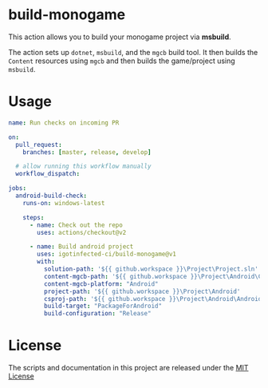 # build-monogame

This action allows you to build your monogame project via **msbuild**.

The action sets up `dotnet`, `msbuild`, and the `mgcb` build tool.
It then builds the `Content` resources using `mgcb` and then builds the game/project using `msbuild`.

# Usage

```yml
name: Run checks on incoming PR

on:
  pull_request:
    branches: [master, release, develop]

  # allow running this workflow manually
  workflow_dispatch:

jobs:
  android-build-check:
    runs-on: windows-latest

    steps:
      - name: Check out the repo
        uses: actions/checkout@v2

      - name: Build android project
        uses: igotinfected-ci/build-monogame@v1
        with:
          solution-path: '${{ github.workspace }}\Project\Project.sln'
          content-mgcb-path: '${{ github.workspace }}\Project\Android\Content'
          content-mgcb-platform: "Android"
          project-path: '${{ github.workspace }}\Project\Android'
          csproj-path: '${{ github.workspace }}\Project\Android\Android.csproj'
          build-target: "PackageForAndroid"
          build-configuration: "Release"
```
# License

The scripts and documentation in this project are released under the [MIT License](LICENSE)
